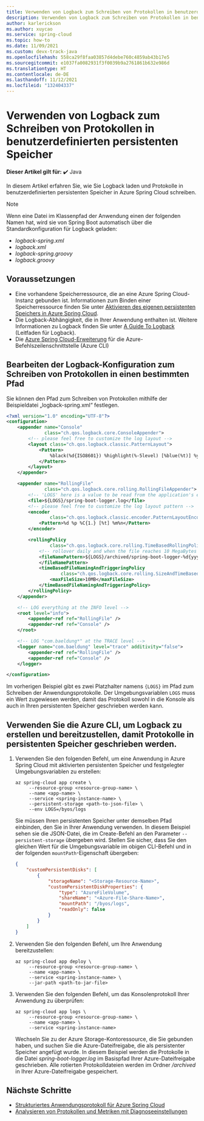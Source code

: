 ```yaml
---
title: Verwenden von Logback zum Schreiben von Protokollen in benutzerdefinierten persistenten Speicher in Azure Spring Cloud | Microsoft-Dokumentation
description: Verwenden von Logback zum Schreiben von Protokollen in benutzerdefinierten persistenten Speicher in Azure Spring Cloud
author: karlerickson
ms.author: xuycao
ms.service: spring-cloud
ms.topic: how-to
ms.date: 11/09/2021
ms.custom: devx-track-java
ms.openlocfilehash: 558ca29f8faa03857d4debe760c4859ab43b17e5
ms.sourcegitcommit: e1037fa0082931f3f0039b9a2761861b632e986d
ms.translationtype: HT
ms.contentlocale: de-DE
ms.lasthandoff: 11/12/2021
ms.locfileid: "132404337"
---
```

# <a name="how-to-use-logback-to-write-logs-to-custom-persistent-storage"></a>Verwenden von Logback zum Schreiben von Protokollen in benutzerdefinierten persistenten Speicher

**Dieser Artikel gilt für:** ✔️ Java

In diesem Artikel erfahren Sie, wie Sie Logback laden und Protokolle in benutzerdefinierten persistenten Speicher in Azure Spring Cloud schreiben.

> [!NOTE]
> Wenn eine Datei im Klassenpfad der Anwendung einen der folgenden Namen hat, wird sie von Spring Boot automatisch über die Standardkonfiguration für Logback geladen:
> - *logback-spring.xml*
> - *logback.xml*
> - *logback-spring.groovy*
> - *logback.groovy*

## <a name="prerequisites"></a>Voraussetzungen

* Eine vorhandene Speicherressource, die an eine Azure Spring Cloud-Instanz gebunden ist. Informationen zum Binden einer Speicherressource finden Sie unter [Aktivieren des eigenen persistenten Speichers in Azure Spring Cloud](./how-to-custom-persistent-storage.md).
* Die Logback-Abhängigkeit, die in Ihrer Anwendung enthalten ist. Weitere Informationen zu Logback finden Sie unter [A Guide To Logback](https://www.baeldung.com/logback) (Leitfaden für Logback).
* Die [Azure Spring Cloud-Erweiterung](/cli/azure/azure-cli-extensions-overview) für die Azure-Befehlszeilenschnittstelle (Azure CLI)

## <a name="edit-the-logback-configuration-to-write-logs-into-a-specific-path"></a>Bearbeiten der Logback-Konfiguration zum Schreiben von Protokollen in einen bestimmten Pfad

Sie können den Pfad zum Schreiben von Protokollen mithilfe der Beispieldatei „logback-spring.xml“ festlegen.

```xml
<?xml version="1.0" encoding="UTF-8"?>
<configuration>
    <appender name="Console"
              class="ch.qos.logback.core.ConsoleAppender">
        <!-- please feel free to customize the log layout -->
        <layout class="ch.qos.logback.classic.PatternLayout">
            <Pattern>
                %black(%d{ISO8601}) %highlight(%-5level) [%blue(%t)] %yellow(%C{1.}): %msg%n%throwable
            </Pattern>
        </layout>
    </appender>

    <appender name="RollingFile"
              class="ch.qos.logback.core.rolling.RollingFileAppender">
        <!-- 'LOGS' here is a value to be read from the application's environment variable -->
        <file>${LOGS}/spring-boot-logger.log</file>
        <!-- please feel free to customize the log layout pattern -->
        <encoder
                class="ch.qos.logback.classic.encoder.PatternLayoutEncoder">
            <Pattern>%d %p %C{1.} [%t] %m%n</Pattern>
        </encoder>

        <rollingPolicy
                class="ch.qos.logback.core.rolling.TimeBasedRollingPolicy">
            <!-- rollover daily and when the file reaches 10 MegaBytes -->
            <fileNamePattern>${LOGS}/archived/spring-boot-logger-%d{yyyy-MM-dd}.%i.log
            </fileNamePattern>
            <timeBasedFileNamingAndTriggeringPolicy
                    class="ch.qos.logback.core.rolling.SizeAndTimeBasedFNATP">
                <maxFileSize>10MB</maxFileSize>
            </timeBasedFileNamingAndTriggeringPolicy>
        </rollingPolicy>
    </appender>

    <!-- LOG everything at the INFO level -->
    <root level="info">
        <appender-ref ref="RollingFile" />
        <appender-ref ref="Console" />
    </root>

    <!-- LOG "com.baeldung*" at the TRACE level -->
    <logger name="com.baeldung" level="trace" additivity="false">
        <appender-ref ref="RollingFile" />
        <appender-ref ref="Console" />
    </logger>

</configuration>
```

Im vorherigen Beispiel gibt es zwei Platzhalter namens `{LOGS}` im Pfad zum Schreiben der Anwendungsprotokolle. Der Umgebungsvariablen `LOGS` muss ein Wert zugewiesen werden, damit das Protokoll sowohl in die Konsole als auch in Ihren persistenten Speicher geschrieben werden kann. 

## <a name="use-the-azure-cli-to-create-and-deploy-logback-to-write-logs-to-persistent-storage"></a>Verwenden Sie die Azure CLI, um Logback zu erstellen und bereitzustellen, damit Protokolle in persistenten Speicher geschrieben werden.

1. Verwenden Sie den folgenden Befehl, um eine Anwendung in Azure Spring Cloud mit aktivierten persistenten Speicher und festgelegter Umgebungsvariablen zu erstellen:

   ```azurecli
   az spring-cloud app create \
        --resource-group <resource-group-name> \
        --name <app-name> \
        --service <spring-instance-name> \
        --persistent-storage <path-to-json-file> \
        --env LOGS=/byos/logs
   ```

    Sie müssen Ihren persistenten Speicher unter demselben Pfad einbinden, den Sie in Ihrer Anwendung verwenden. In diesem Beispiel sehen sie die JSON-Datei, die im Create-Befehl an den Parameter `--persistent-storage` übergeben wird. Stellen Sie sicher, dass Sie den gleichen Wert für die Umgebungsvariable im obigen CLI-Befehl und in der folgenden `mountPath`-Eigenschaft übergeben: 

    ```json
    {
        "customPersistentDisks": [
            {
                "storageName": "<Storage-Resource-Name>",
                "customPersistentDiskProperties": {
                    "type": "AzureFileVolume",
                    "shareName": "<Azure-File-Share-Name>",
                    "mountPath": "/byos/logs",
                    "readOnly": false
                }
            }
        ]
    }
    ```
  
1. Verwenden Sie den folgenden Befehl, um Ihre Anwendung bereitzustellen:

   ```azurecli
   az spring-cloud app deploy \
        --resource-group <resource-group-name> \
        --name <app-name> \
        --service <spring-instance-name> \
        --jar-path <path-to-jar-file>
   ```

1. Verwenden Sie den folgenden Befehl, um das Konsolenprotokoll Ihrer Anwendung zu überprüfen:

   ```azurecli
   az spring-cloud app logs \
        --resource-group <resource-group-name> \
        --name <app-name> \
        --service <spring-instance-name>
   ```

    Wechseln Sie zu der Azure Storage-Kontoressource, die Sie gebunden haben, und suchen Sie die Azure-Dateifreigabe, die als persistenter Speicher angefügt wurde. In diesem Beispiel werden die Protokolle in die Datei *spring-boot-logger.log* im Basispfad Ihrer Azure-Dateifreigabe geschrieben. Alle rotierten Protokolldateien werden im Ordner */archived* in Ihrer Azure-Dateifreigabe gespeichert.

## <a name="next-steps"></a>Nächste Schritte

* [Strukturiertes Anwendungsprotokoll für Azure Spring Cloud](./structured-app-log.md)
* [Analysieren von Protokollen und Metriken mit Diagnoseeinstellungen](./diagnostic-services.md)